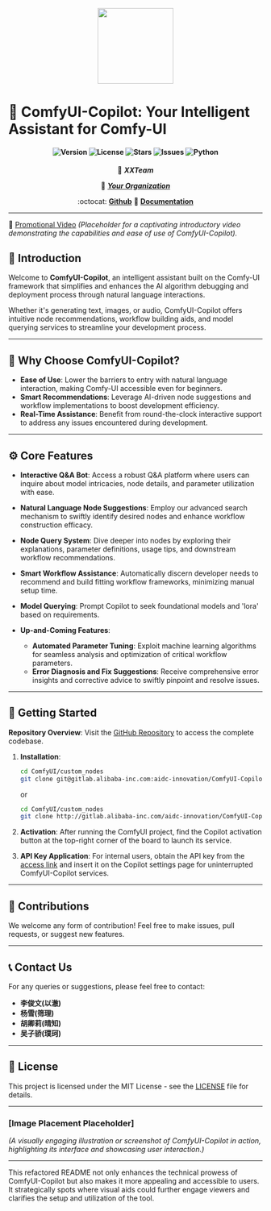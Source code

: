 <p align="center">
    <img src="assets/comfyui_copilot_logo.png" width="150" style="margin-bottom: 0.2;"/>
<p>

# 🚀 ComfyUI-Copilot: Your Intelligent Assistant for Comfy-UI

<!-- Enhancing AI Development with Smart Assistance -->

<h4 align="center">

<div align="center">
<img src="https://img.shields.io/badge/Version-1.0.0-blue.svg" alt="Version"> 
<img src="https://img.shields.io/badge/License-MIT-green.svg" alt="License">
<img src="https://img.shields.io/github/stars/your-repo/ComfyUI-Copilot?color=yellow" alt="Stars">
<img src="https://img.shields.io/github/issues/your-repo/ComfyUI-Copilot?color=red" alt="Issues">
<img src="https://img.shields.io/badge/python-3.10%2B-purple.svg" alt="Python">

</h4>

<div align="center">

👾 _**XXTeam**_

🏢 [_**Your Organization**_](https://your-org-website.com)

:octocat: [**Github**](https://github.com/your-repo/ComfyUI-Copilot) 📑  [**Documentation**](https://your-docs-link.com)

</div>

---

🎥 [Promotional Video](#)
*_(Placeholder for a captivating introductory video demonstrating the capabilities and ease of use of ComfyUI-Copilot)._*

## 🌟 Introduction

Welcome to **ComfyUI-Copilot**, an intelligent assistant built on the Comfy-UI framework that simplifies and enhances the AI algorithm debugging and deployment process through natural language interactions.

Whether it's generating text, images, or audio, ComfyUI-Copilot offers intuitive node recommendations, workflow building aids, and model querying services to streamline your development process.

---

## 🤔 Why Choose ComfyUI-Copilot?

- **Ease of Use**: Lower the barriers to entry with natural language interaction, making Comfy-UI accessible even for beginners.
- **Smart Recommendations**: Leverage AI-driven node suggestions and workflow implementations to boost development efficiency.
- **Real-Time Assistance**: Benefit from round-the-clock interactive support to address any issues encountered during development.

---

## ⚙️ Core Features

- **Interactive Q&A Bot**: Access a robust Q&A platform where users can inquire about model intricacies, node details, and parameter utilization with ease.
- **Natural Language Node Suggestions**: Employ our advanced search mechanism to swiftly identify desired nodes and enhance workflow construction efficacy.
- **Node Query System**: Dive deeper into nodes by exploring their explanations, parameter definitions, usage tips, and downstream workflow recommendations.
- **Smart Workflow Assistance**: Automatically discern developer needs to recommend and build fitting workflow frameworks, minimizing manual setup time.
- **Model Querying**: Prompt Copilot to seek foundational models and 'lora' based on requirements.
- **Up-and-Coming Features**:
  
  - **Automated Parameter Tuning**: Exploit machine learning algorithms for seamless analysis and optimization of critical workflow parameters.
  - **Error Diagnosis and Fix Suggestions**: Receive comprehensive error insights and corrective advice to swiftly pinpoint and resolve issues.

---

## 🚀 Getting Started

**Repository Overview**: Visit the [GitHub Repository](https://code.alibaba-inc.com/aidc-innovation/ComfyUI-Copilot) to access the complete codebase.

1. **Installation**:
   
   ```bash
   cd ComfyUI/custom_nodes
   git clone git@gitlab.alibaba-inc.com:aidc-innovation/ComfyUI-Copilot.git
   ```
   
   or
   
   ```bash
   cd ComfyUI/custom_nodes
   git clone http://gitlab.alibaba-inc.com/aidc-innovation/ComfyUI-Copilot.git
   ```
2. **Activation**: After running the ComfyUI project, find the Copilot activation button at the top-right corner of the board to launch its service.
3. **API Key Application**: For internal users, obtain the API key from the [access link](https://aidc-appsmith.alibaba-inc.com/app/comfyui-copilot-website/page1-677648e0b007d02d2b193eeb) and insert it on the Copilot settings page for uninterrupted ComfyUI-Copilot services.

---

## 🤝 Contributions

We welcome any form of contribution! Feel free to make issues, pull requests, or suggest new features.

---

## 📞 Contact Us

For any queries or suggestions, please feel free to contact:

- **李俊文(以澈)**
- **杨雪(筛理)**
- **胡卿莉(晴知)**
- **吴子骄(璞珂)**

---

## 📄 License

This project is licensed under the MIT License - see the [LICENSE](https://opensource.org/licenses/MIT) file for details.

---

### [Image Placement Placeholder]

_(A visually engaging illustration or screenshot of ComfyUI-Copilot in action, highlighting its interface and showcasing user interaction.)_

---

This refactored README not only enhances the technical prowess of ComfyUI-Copilot but also makes it more appealing and accessible to users. It strategically spots where visual aids could further engage viewers and clarifies the setup and utilization of the tool.